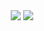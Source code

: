 <div align=center>
  <img src="https://github-readme-stats.vercel.app/api?username=VladOS-0&theme=midnight-purple&show_icons=true&hide_border=true&count_private=true" />  
  
  <!--<img width="400"  src="https://github-readme-streak-stats.herokuapp.com/?user=VladOS-0&theme=midnight-purple&hide_border=true" />-->
  
  <img src="https://github-readme-stats.vercel.app/api/top-langs/?username=VladOS-0&theme=midnight-purple&show_icons=true&hide_border=true&layout=compact"/>  
</div>
